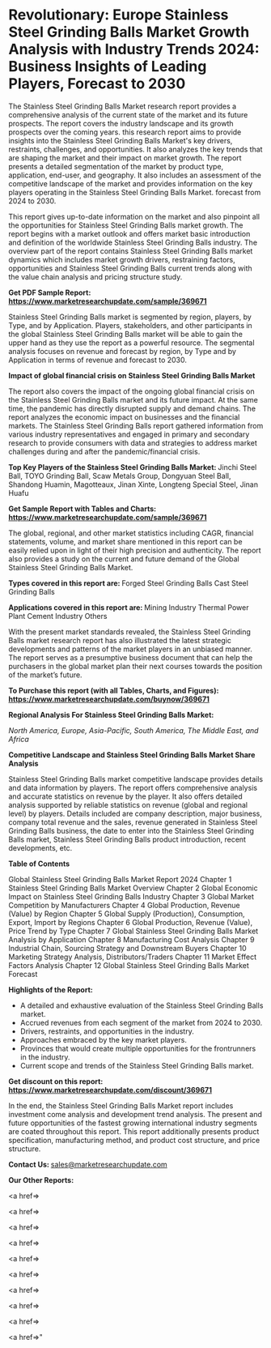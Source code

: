# Revolutionary: Europe Stainless Steel Grinding Balls Market Growth Analysis with Industry Trends 2024: Business Insights of Leading Players, Forecast to 2030

The Stainless Steel Grinding Balls Market research report provides a comprehensive analysis of the current state of the market and its future prospects. The report covers the industry landscape and its growth prospects over the coming years. this research report aims to provide insights into the Stainless Steel Grinding Balls Market's key drivers, restraints, challenges, and opportunities. It also analyzes the key trends that are shaping the market and their impact on market growth. The report presents a detailed segmentation of the market by product type, application, end-user, and geography. It also includes an assessment of the competitive landscape of the market and provides information on the key players operating in the Stainless Steel Grinding Balls Market. forecast from 2024 to 2030.

This report gives up-to-date information on the market and also pinpoint all the opportunities for Stainless Steel Grinding Balls market growth. The report begins with a market outlook and offers market basic introduction and definition of the worldwide Stainless Steel Grinding Balls industry. The overview part of the report contains Stainless Steel Grinding Balls market dynamics which includes market growth drivers, restraining factors, opportunities and Stainless Steel Grinding Balls current trends along with the value chain analysis and pricing structure study.

<strong><b>Get PDF Sample Report: <a href=https://www.marketresearchupdate.com/sample/369671>https://www.marketresearchupdate.com/sample/369671</a></b></strong>

Stainless Steel Grinding Balls market is segmented by region, players, by Type, and by Application. Players, stakeholders, and other participants in the global Stainless Steel Grinding Balls market will be able to gain the upper hand as they use the report as a powerful resource. The segmental analysis focuses on revenue and forecast by region, by Type and by Application in terms of revenue and forecast to 2030.

<strong><b>Impact of global financial crisis on Stainless Steel Grinding Balls Market</b></strong>

The report also covers the impact of the ongoing global financial crisis on the Stainless Steel Grinding Balls market and its future impact. At the same time, the pandemic has directly disrupted supply and demand chains. The report analyzes the economic impact on businesses and the financial markets. The Stainless Steel Grinding Balls report gathered information from various industry representatives and engaged in primary and secondary research to provide consumers with data and strategies to address market challenges during and after the pandemic/financial crisis.

<strong><b>Top Key Players of the Stainless Steel Grinding Balls Market:
</b></strong>Jinchi Steel Ball, TOYO Grinding Ball, Scaw Metals Group, Dongyuan Steel Ball, Shandong Huamin, Magotteaux, Jinan Xinte, Longteng Special Steel, Jinan Huafu<strong><b>
</b></strong>

<strong><b>Get Sample Report with Tables and Charts: <a href=https://www.marketresearchupdate.com/sample/369671>https://www.marketresearchupdate.com/sample/369671</a></b></strong>

The global, regional, and other market statistics including CAGR, financial statements, volume, and market share mentioned in this report can be easily relied upon in light of their high precision and authenticity. The report also provides a study on the current and future demand of the Global Stainless Steel Grinding Balls Market.

<strong><b>Types covered in this report are:
</b></strong>Forged Steel Grinding Balls
Cast Steel Grinding Balls<strong><b>
</b></strong>

<strong><b>Applications covered in this report are:
</b></strong>Mining Industry
Thermal Power Plant
Cement Industry
Others<strong><b>
</b></strong>

With the present market standards revealed, the Stainless Steel Grinding Balls market research report has also illustrated the latest strategic developments and patterns of the market players in an unbiased manner. The report serves as a presumptive business document that can help the purchasers in the global market plan their next courses towards the position of the market’s future.

<strong><b>To Purchase this report (with all Tables, Charts, and Figures): <a href=https://www.marketresearchupdate.com/buynow/369671>https://www.marketresearchupdate.com/buynow/369671</a></b></strong>

<strong><b>Regional Analysis For Stainless Steel Grinding Balls Market:</b></strong>

<em><i>North America, Europe, Asia-Pacific, South America, The Middle East, and Africa</i></em>

<strong><b>Competitive Landscape and Stainless Steel Grinding Balls Market Share Analysis</b></strong>

Stainless Steel Grinding Balls market competitive landscape provides details and data information by players. The report offers comprehensive analysis and accurate statistics on revenue by the player. It also offers detailed analysis supported by reliable statistics on revenue (global and regional level) by players. Details included are company description, major business, company total revenue and the sales, revenue generated in Stainless Steel Grinding Balls business, the date to enter into the Stainless Steel Grinding Balls market, Stainless Steel Grinding Balls product introduction, recent developments, etc.

<strong><b>Table of Contents</b></strong>

Global Stainless Steel Grinding Balls Market Report 2024
Chapter 1 Stainless Steel Grinding Balls Market Overview
Chapter 2 Global Economic Impact on Stainless Steel Grinding Balls Industry
Chapter 3 Global Market Competition by Manufacturers
Chapter 4 Global Production, Revenue (Value) by Region
Chapter 5 Global Supply (Production), Consumption, Export, Import by Regions
Chapter 6 Global Production, Revenue (Value), Price Trend by Type
Chapter 7 Global Stainless Steel Grinding Balls Market Analysis by Application
Chapter 8 Manufacturing Cost Analysis
Chapter 9 Industrial Chain, Sourcing Strategy and Downstream Buyers
Chapter 10 Marketing Strategy Analysis, Distributors/Traders
Chapter 11 Market Effect Factors Analysis
Chapter 12 Global Stainless Steel Grinding Balls Market Forecast

<strong><b>Highlights of the Report:</b></strong>

- A detailed and exhaustive evaluation of the Stainless Steel Grinding Balls market.
- Accrued revenues from each segment of the market from 2024 to 2030.
- Drivers, restraints, and opportunities in the industry.
- Approaches embraced by the key market players.
- Provinces that would create multiple opportunities for the frontrunners in the industry.
- Current scope and trends of the Stainless Steel Grinding Balls market.

<strong><b>Get discount on this report: <a href=https://www.marketresearchupdate.com/discount/369671>https://www.marketresearchupdate.com/discount/369671</a></b></strong>

In the end, the Stainless Steel Grinding Balls Market report includes investment come analysis and development trend analysis. The present and future opportunities of the fastest growing international industry segments are coated throughout this report. This report additionally presents product specification, manufacturing method, and product cost structure, and price structure.

<strong><b>Contact Us:
</b></strong>sales@marketresearchupdate.com

<strong>Our Other Reports:</strong>

<a href=></a>

<a href=></a>

<a href=></a>

<a href=></a>

<a href=></a>

<a href=></a>

<a href=></a>

<a href=></a>

<a href=></a>

<a href=></a>"
